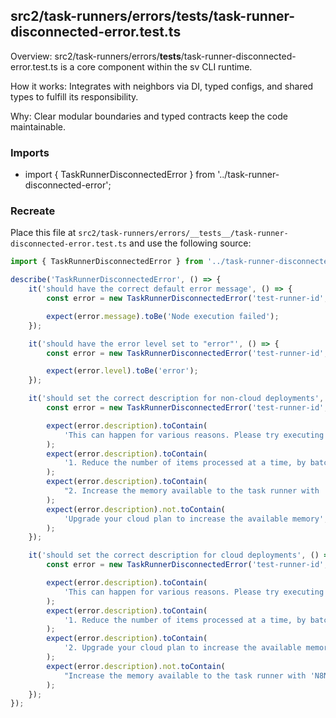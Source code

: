 ## src2/task-runners/errors/__tests__/task-runner-disconnected-error.test.ts

Overview: src2/task-runners/errors/__tests__/task-runner-disconnected-error.test.ts is a core component within the sv CLI runtime.

How it works: Integrates with neighbors via DI, typed configs, and shared types to fulfill its responsibility.

Why: Clear modular boundaries and typed contracts keep the code maintainable.

### Imports

- import { TaskRunnerDisconnectedError } from '../task-runner-disconnected-error';

### Recreate

Place this file at `src2/task-runners/errors/__tests__/task-runner-disconnected-error.test.ts` and use the following source:

```ts
import { TaskRunnerDisconnectedError } from '../task-runner-disconnected-error';

describe('TaskRunnerDisconnectedError', () => {
	it('should have the correct default error message', () => {
		const error = new TaskRunnerDisconnectedError('test-runner-id', false);

		expect(error.message).toBe('Node execution failed');
	});

	it('should have the error level set to "error"', () => {
		const error = new TaskRunnerDisconnectedError('test-runner-id', false);

		expect(error.level).toBe('error');
	});

	it('should set the correct description for non-cloud deployments', () => {
		const error = new TaskRunnerDisconnectedError('test-runner-id', false);

		expect(error.description).toContain(
			'This can happen for various reasons. Please try executing the node again.',
		);
		expect(error.description).toContain(
			'1. Reduce the number of items processed at a time, by batching them using a loop node',
		);
		expect(error.description).toContain(
			"2. Increase the memory available to the task runner with 'N8N_RUNNERS_MAX_OLD_SPACE_SIZE' environment variable",
		);
		expect(error.description).not.toContain(
			'Upgrade your cloud plan to increase the available memory',
		);
	});

	it('should set the correct description for cloud deployments', () => {
		const error = new TaskRunnerDisconnectedError('test-runner-id', true);

		expect(error.description).toContain(
			'This can happen for various reasons. Please try executing the node again.',
		);
		expect(error.description).toContain(
			'1. Reduce the number of items processed at a time, by batching them using a loop node',
		);
		expect(error.description).toContain(
			'2. Upgrade your cloud plan to increase the available memory',
		);
		expect(error.description).not.toContain(
			"Increase the memory available to the task runner with 'N8N_RUNNERS_MAX_OLD_SPACE_SIZE' environment variable",
		);
	});
});

```

